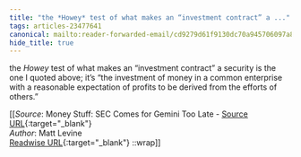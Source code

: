 ```yaml
---
title: "the *Howey* test of what makes an “investment contract” a ..."
tags: articles-23477641
canonical: mailto:reader-forwarded-email/cd9279d61f9130dc70a945706097a8a8
hide_title: true
---
```


the *Howey* test of what makes an “investment contract” a security is the one I quoted above; it’s “the investment of money in a common enterprise with a reasonable expectation of profits to be derived from the efforts of others.”


[[_Source_: Money Stuff: SEC Comes for Gemini Too Late - [Source URL](mailto:reader-forwarded-email/cd9279d61f9130dc70a945706097a8a8){:target="_blank"}<br>
_Author_: Matt Levine<br>
[Readwise URL](https://readwise.io/open/460037884){:target="_blank"}
::wrap]]